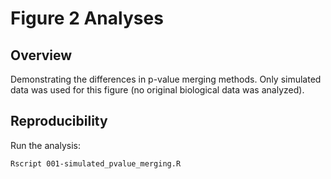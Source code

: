 # Figure 2 Analyses

## Overview

Demonstrating the differences in p-value merging methods. Only simulated data was used for this figure (no original biological data was analyzed).

## Reproducibility

Run the analysis:

``` bash
Rscript 001-simulated_pvalue_merging.R
```



